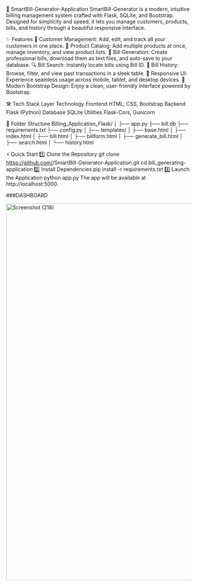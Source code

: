 💸 SmartBill-Generator-Application
SmartBill-Generator is a modern, intuitive billing management system crafted with Flask, SQLite, and Bootstrap.
Designed for simplicity and speed, it lets you manage customers, products, bills, and history through a beautiful responsive interface.

✨ Features
👥 Customer Management: Add, edit, and track all your customers in one place.
🛒 Product Catalog: Add multiple products at once, manage inventory, and view product lists.
🧾 Bill Generation: Create professional bills, download them as text files, and auto-save to your database.
🔍 Bill Search: Instantly locate bills using Bill ID.
📜 Bill History: Browse, filter, and view past transactions in a sleek table.
📱 Responsive UI: Experience seamless usage across mobile, tablet, and desktop devices.
🚀 Modern Bootstrap Design: Enjoy a clean, user-friendly interface powered by Bootstrap.


🛠️ Tech Stack
Layer	Technology
Frontend	HTML, CSS, Bootstrap
Backend	Flask (Python)
Database	SQLite
Utilities	Flask-Cors, Gunicorn



📂 Folder Structure
Billing_Application_Flask/
│
├── app.py
├── bill.db
├── requirements.txt
├── config.py
│
├── templates/
│   ├── base.html
│   ├── index.html
│   ├── bill.html
│   ├── billform.html
│   ├── generate_bill.html
│   ├── search.html
│   └── history.html

⚡ Quick Start
1️⃣ Clone the Repository
git clone https://github.com/<your-username>/SmartBill-Generator-Application.git
cd bill_generating-application
2️⃣ Install Dependencies
pip install -r requirements.txt
3️⃣ Launch the Application
python app.py
The app will be available at http://localhost:5000.


###DASHBOARD

<img width="1920" height="1025" alt="Screenshot (218)" src="https://github.com/user-attachments/assets/dc4a4863-fd2d-4811-a3f8-ff43d19e99d4" />
